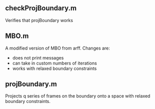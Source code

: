 
## checkProjBoundary.m

Verifies that projBoundary works

## MBO.m

A  modified version of MBO from arff. Changes are:
- does not print messages
- can take in custom numbers of iterations
- works with relaxed boundary constraints

## projBoundary.m

Projects q series of frames on the boundary onto a space with relaxed boundary constraints. 

